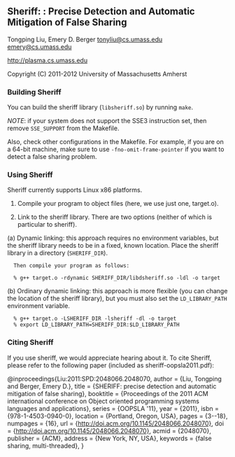 Sheriff: : Precise Detection and Automatic Mitigation of False Sharing
-------------------------------------------------

Tongping Liu, Emery D. Berger
<tonyliu@cs.umass.edu>
<emery@cs.umass.edu>

<http://plasma.cs.umass.edu>

Copyright (C) 2011-2012 University of Massachusetts Amherst


### Building Sheriff ###

You can build the sheriff library (`libsheriff.so`) by running `make`.

*NOTE*: if your system does not support the SSE3 instruction set, then
remove `SSE_SUPPORT` from the Makefile.

Also, check other configurations in the Makefile. For example, if you
are on a 64-bit machine, make sure to use `-fno-omit-frame-pointer` if you want to detect a
false sharing problem.   


### Using Sheriff ###

Sheriff currently supports Linux x86 platforms. 

1. Compile your program to object files (here, we use just one, target.o).

2. Link to the sheriff library. There are two options (neither of which
   is particular to sheriff).

  (a) Dynamic linking: this approach requires no environment variables,
      but the sheriff library needs to be in a fixed, known location.
      Place the sheriff library in a directory (`SHERIFF_DIR`).
      
      Then compile your program as follows:

      % g++ target.o -rdynamic SHERIFF_DIR/libdsheriff.so -ldl -o target

  (b) Ordinary dynamic linking: this approach is more flexible (you can
      change the location of the sheriff library), but you must also
      set the `LD_LIBRARY_PATH` environment variable.

      % g++ target.o -LSHERIFF_DIR -lsheriff -dl -o target
      % export LD_LIBRARY_PATH=SHERIFF_DIR:$LD_LIBRARY_PATH

### Citing Sheriff ###

If you use sheriff, we would appreciate hearing about it. To cite
Sheriff, please refer to the following paper (included as
sheriff-oopsla2011.pdf):

@inproceedings{Liu:2011:SPD:2048066.2048070,
 author = {Liu, Tongping and Berger, Emery D.},
 title = {SHERIFF: precise detection and automatic mitigation of false sharing},
 booktitle = {Proceedings of the 2011 ACM international conference on Object oriented programming systems languages and applications},
 series = {OOPSLA '11},
 year = {2011},
 isbn = {978-1-4503-0940-0},
 location = {Portland, Oregon, USA},
 pages = {3--18},
 numpages = {16},
 url = {http://doi.acm.org/10.1145/2048066.2048070},
 doi = {http://doi.acm.org/10.1145/2048066.2048070},
 acmid = {2048070},
 publisher = {ACM},
 address = {New York, NY, USA},
 keywords = {false sharing, multi-threaded},
} 

